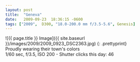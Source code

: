 ```yaml
---
layout: post
title:  "Geneva"
date:   2009-09-23  18:36:15 -0600
tags: ["2009",  D300, "18.0-200.0 mm f/3.5-5.6", Genesis]
---
```

![{{ page.title }} Image]({{ site.baseurl }}/images/2009/2009_0923_DSC2363.jpg)
{: .prettyprint}  
Proudly wearing their town's colors  
1/60 sec, f/3.5, ISO 200 - Shutter clicks this day: 46